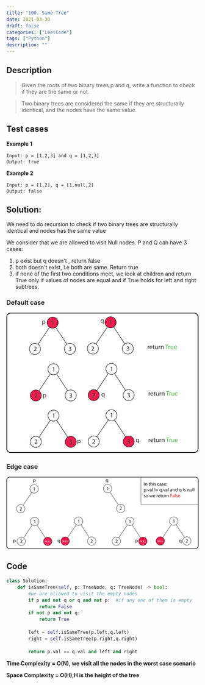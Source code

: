 ```yaml
---
title: "100. Same Tree"
date: 2021-03-30
draft: false
categories: ["LeetCode"]
tags: ["Python"]
description: ""
---
```

## Description
>Given the roots of two binary trees p and q, write a function to check if they are the same or not.

>Two binary trees are considered the same if they are structurally identical, and the nodes have the same value.
## Test cases


**Example 1**

    Input: p = [1,2,3] and q = [1,2,3]
    Output: true


**Example 2**

    Input: p = [1,2], q = [1,null,2]
    Output: false
## Solution:
We need to do recursion to check if two binary trees are structurally identical and nodes has the same value

We consider that we are allowed to visit Null nodes.
P and Q can have 3 cases:
1. p exist but q doesn't , return false
1. both doesn't exist, i.e both are same. Return true
1. if none of the first two conditions meet, we look at children and return True only if values of nodes are equal and if True holds for left and right subtrees.


### Default case
![Removing nth node from end in Linked List](https://raw.githubusercontent.com/Vamsi-Akhumukhi/LeetCode/master/100.%20Same%20Tree/Same%20tree%20-%202.jpg)

### Edge case
![Removing nth node from end in Linked List](https://raw.githubusercontent.com/Vamsi-Akhumukhi/LeetCode/master/100.%20Same%20Tree/Same%20tree%20Edge%20Case.png.jpg)
## Code

```python
class Solution:
    def isSameTree(self, p: TreeNode, q: TreeNode) -> bool:
        #we are allowed to visit the empty nodes
        if p and not q or q and not p:  #if any one of them is empty
            return False
        if not p and not q:
            return True

        left = self.isSameTree(p.left,q.left)
        right = self.isSameTree(p.right,q.right)

        return p.val == q.val and left and right
```

**Time Complexity = O(N), we visit all the nodes in the worst case scenario**

**Space Complexity = O(H),H is the height of the tree**
